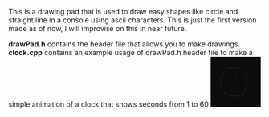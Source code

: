 This is a drawing pad that is used to draw easy shapes like circle and straight line in a console using ascii characters. 
This is just the first version made as of now, I will improvise on this in near future.

<b>drawPad.h</b> contains the header file that allows you to make drawings.<br>
<b>clock.cpp</b> contains an example usage of drawPad.h header file to make a simple animation of a clock that shows seconds from 1 to 60
<img src="/clock_ss.png" height=100 width=100>
